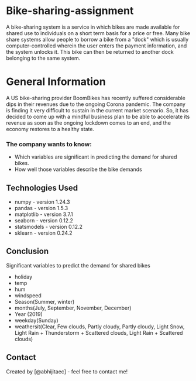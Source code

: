 # Bike-sharing-assignment
A bike-sharing system is a service in which bikes are made available for shared use to individuals on a short term basis for a price or free. Many bike share systems allow people to borrow a bike from a "dock" which is usually computer-controlled wherein the user enters the payment information, and the system unlocks it. This bike can then be returned to another dock belonging to the same system.

# General Information
   A US bike-sharing provider BoomBikes has recently suffered considerable dips in their revenues due to the ongoing Corona pandemic. The company is finding it very difficult to sustain in the current market scenario. So, it has decided to come up with a mindful business plan to be able to accelerate its revenue as soon as the ongoing lockdown comes to an end, and the economy restores to a healthy state. 
   
### The company wants to know:
- Which variables are significant in predicting the demand for shared bikes.
- How well those variables describe the bike demands

## Technologies Used
- numpy - version 1.24.3
- pandas - version 1.5.3
- matplotlib - version 3.7.1
- seaborn - version 0.12.2
- statsmodels - version 0.12.2
- sklearn - version 0.24.2

## Conclusion
Significant variables to predict the demand for shared bikes

- holiday
- temp
- hum
- windspeed
- Season(Summer, winter)
- months(July, September, November, December)
- Year (2019)
- weekday(Sunday)
- weathersit(Clear, Few clouds, Partly cloudy, Partly cloudy, Light Snow, Light Rain + Thunderstorm + Scattered clouds, Light Rain + Scattered clouds)


## Contact
Created by [@abhijitaec] - feel free to contact me!